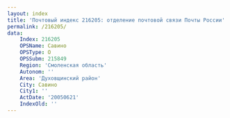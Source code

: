 ```yaml
---
layout: index
title: 'Почтовый индекс 216205: отделение почтовой связи Почты России'
permalink: /216205/
data:
    Index: 216205
    OPSName: Савино
    OPSType: О
    OPSSubm: 215849
    Region: 'Смоленская область'
    Autonom: ''
    Area: 'Духовщинский район'
    City: Савино
    City1: ''
    ActDate: '20050621'
    IndexOld: ''
---
```

